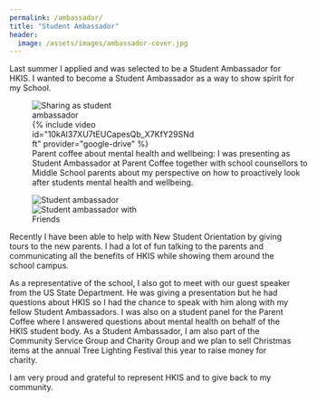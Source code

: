 ```yaml
---
permalink: /ambassador/
title: "Student Ambassador"
header:
  image: /assets/images/ambassador-cover.jpg
---
```


Last summer I applied and was selected to be a Student Ambassador for HKIS. I wanted to become a Student Ambassador as a way to show spirit for my School.

<figure style="width: 100%" class="align-center">
  <div class="row">
    <div class="column" style="width: 43%;">
      <img src="{{ site.url }}{{ site.baseurl }}/assets/images/ambassador003.jpg" alt="Sharing as student ambassador">
    </div>
    <div class="column" style="width: 57%;">
      {% include video id="10kAl37XU7tEUCapesQb_X7KfY29SNdft" provider="google-drive" %}
    </div>
  </div>
  <figcaption>Parent coffee about mental health and wellbeing: I was presenting as Student Ambassador at Parent Coffee together with school counsellors to Middle School parents about my perspective on how to proactively look after students mental health and wellbeing.</figcaption>
</figure>

<div class="row">
</div>

<figure style="width: 40%" class="align-right">
  <img src="{{ site.url }}{{ site.baseurl }}/assets/images/ambassador001.jpg" alt="Student ambassador">
  <img src="{{ site.url }}{{ site.baseurl }}/assets/images/ambassador002.jpg" alt="Student ambassador with Friends">
</figure>

Recently I have been able to help with New Student Orientation by giving tours to the new parents. I had a lot of fun talking to the parents and communicating all the benefits of HKIS while showing them around the school campus.

As a representative of the school, I also got to meet with our guest speaker from the US State Department. He was giving a presentation but he had questions about HKIS so I had the chance to speak with him along with my fellow Student Ambassadors. I was also on a student panel for the Parent Coffee where I answered questions about mental health on behalf of the HKIS student body. As a Student Ambassador, I am also part of the Community Service Group and Charity Group and we plan to sell Christmas items at the annual Tree Lighting Festival this year to raise money for charity.

I am very proud and grateful to represent HKIS and to give back to my community.
